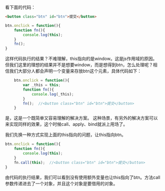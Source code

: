 看下面的代码：

```html
<button class="btn" id="btn">提交</button>
```

```Javascript
btn.onclick = function(){
    function fn(){
        console.log(this);
    }
    fn();
}
```

这样代码执行的结果？不难理解，this指向的是window。这是js作用域的原因。但我们这里的理想的结果并不是想要window，而是想得到btn，怎么处理呢？相信我们大部分人都会声明一个变量来存放btn这个元素，具体代码如下：

```javascript
    btn.onclick = function(){
        var _this = this;
        function fn(){
            console.log(_this);
        }
        fn();  //<button class="btn" id="btn">提交</button>
    }
```
是，这是一个既简单又容易理解的解决方案。
这种场景，有另外的解决方案可以来实现同样的效果，这个时候call、apply、bind就派上用场了。

我们先换一种方式实现上面的this指向的问题，让this指向btn。

```javascript
btn.onclick = function(){
    function fn(){
        console.log(this);
    }
    fn.call(this);  //<button class="btn" id="btn">提交</button>
}
```
由代码的执行结果，我们可以看到没有使用额外变量也让this指向了btn。方法call参数传递进去了一个对象，并且这个对象是要借用的对象。